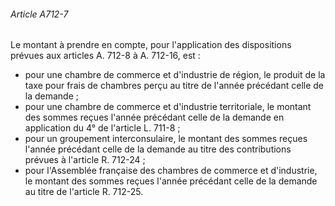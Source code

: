 ###### Article A712-7

Le montant à prendre en compte, pour l'application des dispositions prévues aux articles A. 712-8 à A. 712-16, est :
- pour une chambre de commerce et d'industrie de région, le produit de la taxe pour frais de chambres perçu au titre de l'année précédant celle de la demande ;
- pour une chambre de commerce et d'industrie territoriale, le montant des sommes reçues l'année précédant celle de la demande en application du 4° de l'article L. 711-8 ;
- pour un groupement interconsulaire, le montant des sommes reçues l'année précédant celle de la demande au titre des contributions prévues à l'article R. 712-24 ;
- pour l'Assemblée française des chambres de commerce et d'industrie, le montant des sommes reçues l'année précédant celle de la demande au titre de l'article R. 712-25.

